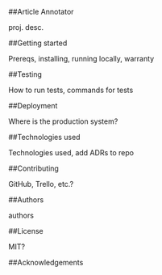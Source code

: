##Article Annotator

proj. desc.

##Getting started

Prereqs, installing, running locally, warranty

##Testing

How to run tests, commands for tests

##Deployment

Where is the production system?

##Technologies used

Technologies used, add ADRs to repo

##Contributing

GitHub, Trello, etc.?

##Authors

authors

##License

MIT?

##Acknowledgements